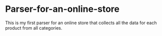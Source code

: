 # Parser-for-an-online-store
This is my first parser for an online store that collects all the data for each product from all categories.
